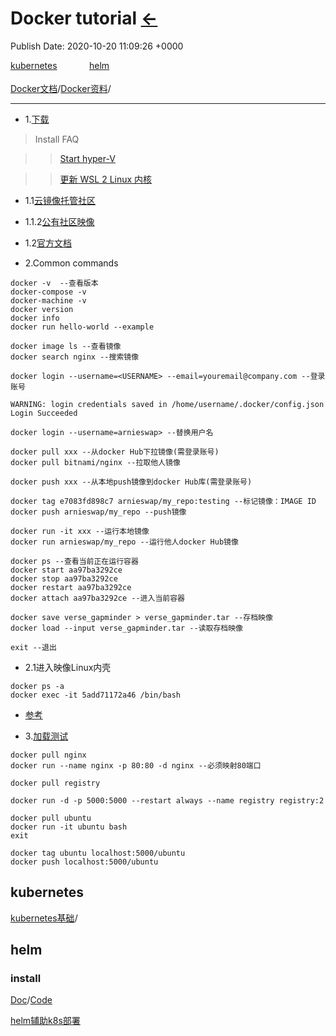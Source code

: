 # Docker tutorial  [←](index.md)
Publish Date: 2020-10-20 11:09:26 +0000

  <div style="left:60%;">

  <div style="position：relative;float:left;width:25%;height:35px;"><a href="#kubernetes">kubernetes</a></div>

  <div style="position：relative;float:left;width:25%;height:35px;"><a href="#helm">helm</a></div>

  <div style="position：relative;float:left;width:25%;height:35px;"><a href="#pdf"></a></div>
  
  <div style="position：relative;float:left;width:25%;height:35px;"><a href="#jupyterextension"></a></div>

  </div>

- - -

[Docker文档](https://ambroseren.github.io/test/Web/Server.html)/[Docker资料](https://github.com/zq2599/blog_demos#docker)/[]()

- - -

- 1.[下载](https://docs.docker.com/engine/install/)

> Install FAQ

>> [Start hyper-V](https://docs.docker.com/docker-for-windows/troubleshoot/#virtualization)

>> [更新 WSL 2 Linux 内核](https://docs.microsoft.com/zh-cn/windows/wsl/wsl2-kernel)

- 1.1[云镜像托管社区](https://hub.docker.com/)
- 1.1.2[公有社区映像](https://hub.docker.com/search?q=&type=image)

- 1.2[官方文档](https://docs.docker.com/engine/)

- 2.Common commands

```
docker -v  --查看版本
docker-compose -v
docker-machine -v
docker version
docker info
docker run hello-world --example

docker image ls --查看镜像
docker search nginx --搜索镜像

docker login --username=<USERNAME> --email=youremail@company.com --登录账号

WARNING: login credentials saved in /home/username/.docker/config.json
Login Succeeded

docker login --username=arnieswap> --替换用户名

docker pull xxx --从docker Hub下拉镜像(需登录账号)
docker pull bitnami/nginx --拉取他人镜像

docker push xxx --从本地push镜像到docker Hub库(需登录账号)

docker tag e7083fd898c7 arnieswap/my_repo:testing --标记镜像：IMAGE ID
docker push arnieswap/my_repo --push镜像

docker run -it xxx --运行本地镜像
docker run arnieswap/my_repo --运行他人docker Hub镜像

docker ps --查看当前正在运行容器
docker start aa97ba3292ce
docker stop aa97ba3292ce
docker restart aa97ba3292ce
docker attach aa97ba3292ce --进入当前容器

docker save verse_gapminder > verse_gapminder.tar --存档映像
docker load --input verse_gapminder.tar --读取存档映像

exit --退出
```

- 2.1进入映像Linux内壳

```
docker ps -a
docker exec -it 5add71172a46 /bin/bash
```

+ [参考](https://www.linux.com/training-tutorials/how-use-dockerhub/)

- 3.[加载测试](https://hub.docker.com/_/registry)
```
docker pull nginx
docker run --name nginx -p 80:80 -d nginx --必须映射80端口
```

```
docker pull registry

docker run -d -p 5000:5000 --restart always --name registry registry:2

docker pull ubuntu
docker run -it ubuntu bash
exit

docker tag ubuntu localhost:5000/ubuntu
docker push localhost:5000/ubuntu
```

## kubernetes

[kubernetes基础](https://github.com/zq2599/blog_demos#kubernetes%E5%9F%BA%E7%A1%80)/[]()



## helm

### install

[Doc](https://helm.sh/docs/intro/quickstart/)/[Code](https://github.com/helm/helm)

[helm辅助k8s部署](https://www.cnblogs.com/zhanglianghhh/p/14165995.html)
